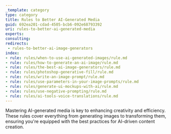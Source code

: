 ```yaml
---
_template: category
type: category
title: Rules to Better AI-Generated Media
guid: 692ea201-cdad-4505-bcb6-092e68793392
uri: rules-to-better-ai-generated-media
experts:
consulting:
redirects:
 - rules-to-better-ai-image-generators
index:
- rule: rules/when-to-use-ai-generated-images/rule.md
- rule: rules/how-to-generate-an-ai-image/rule.md
- rule: rules/the-best-ai-image-generators/rule.md
- rule: rules/photoshop-generative-fill/rule.md
- rule: rules/write-an-image-prompt/rule.md
- rule: rules/use-parameters-in-your-image-prompts/rule.md
- rule: rules/generate-ui-mockups-with-ai/rule.md
- rule: rules/use-negative-prompting/rule.md
- rule: rules/ai-tools-voice-translations/rule.md
---
```


Mastering AI-generated media is key to enhancing creativity and efficiency. These rules cover everything from generating images to transforming them, ensuring you're equipped with the best practices for AI-driven content creation.
